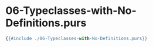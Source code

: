 # 06-Typeclasses-with-No-Definitions.purs

```haskell
{{#include ./06-Typeclasses-with-No-Definitions.purs}}
```